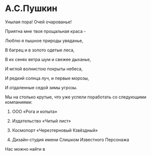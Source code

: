 # А.С.Пушкин 

Унылая пора! Очей очарованье!

Приятна мне твоя прощальная краса -

Люблю я пышное природы увяданье,

В багрец и в золото одетые леса,

В их сенях ветра шум и свежее дыханье,

И мглой волнистою покрыты небеса, 

И редкий солнца луч, и первые морозы,

И отдаленные седой зимы угрозы.

Мы на столько крутые, что уже успели поработать со следующими компаниями:

1. ООО «Рога и копыта»

2. Издательство «Читый лист»
   
3. Космопорт «Черезтерновый Кзвёздный»
   
4. Дизайн-студия имени Слишком Известного Персонажа
   
Нас можно найти в <a name="google.com"></a>